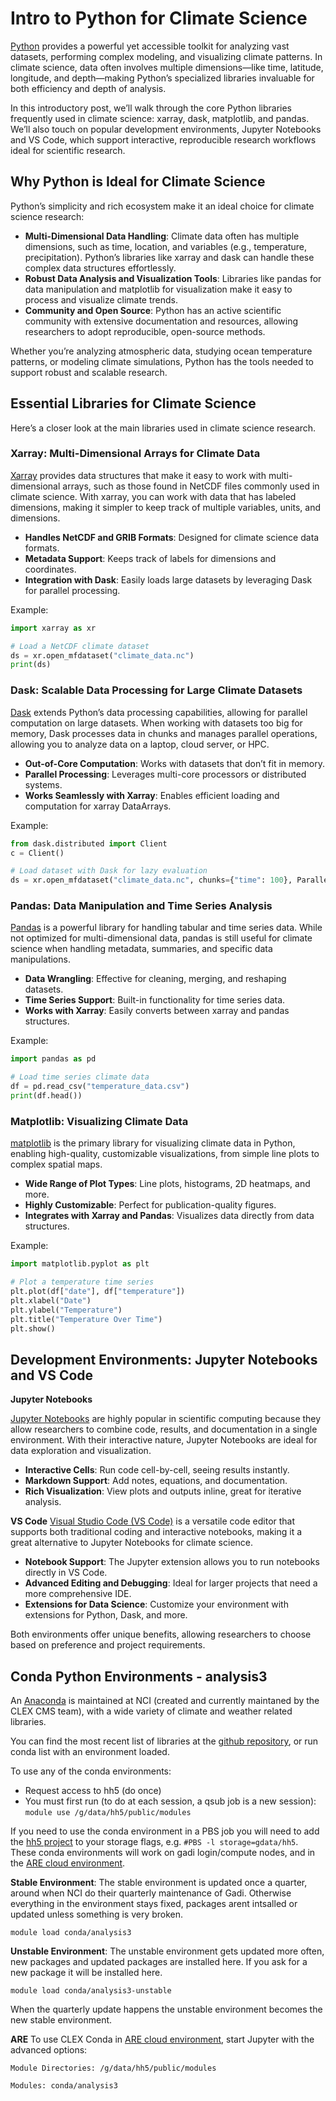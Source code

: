 # Intro to Python for Climate Science

[Python](https://www.python.org) provides a powerful yet accessible toolkit for analyzing vast datasets, performing complex modeling, and visualizing climate patterns. In climate science, data often involves multiple dimensions—like time, latitude, longitude, and depth—making Python’s specialized libraries invaluable for both efficiency and depth of analysis.

In this introductory post, we’ll walk through the core Python libraries frequently used in climate science: xarray, dask, matplotlib, and pandas. We’ll also touch on popular development environments, Jupyter Notebooks and VS Code, which support interactive, reproducible research workflows ideal for scientific research.

## Why Python is Ideal for Climate Science

Python’s simplicity and rich ecosystem make it an ideal choice for climate science research:
- **Multi-Dimensional Data Handling**: Climate data often has multiple dimensions, such as time, location, and variables (e.g., temperature, precipitation). Python’s libraries like xarray and dask can handle these complex data structures effortlessly.
- **Robust Data Analysis and Visualization Tools**: Libraries like pandas for data manipulation and matplotlib for visualization make it easy to process and visualize climate trends.
- **Community and Open Source**: Python has an active scientific community with extensive documentation and resources, allowing researchers to adopt reproducible, open-source methods.

Whether you’re analyzing atmospheric data, studying ocean temperature patterns, or modeling climate simulations, Python has the tools needed to support robust and scalable research.

## Essential Libraries for Climate Science

Here’s a closer look at the main libraries used in climate science research.

### Xarray: Multi-Dimensional Arrays for Climate Data

[Xarray](https://docs.xarray.dev/en/stable/) provides data structures that make it easy to work with multi-dimensional arrays, such as those found in NetCDF files commonly used in climate science. With xarray, you can work with data that has labeled dimensions, making it simpler to keep track of multiple variables, units, and dimensions.
- **Handles NetCDF and GRIB Formats**: Designed for climate science data formats.
- **Metadata Support**: Keeps track of labels for dimensions and coordinates.
- **Integration with Dask**: Easily loads large datasets by leveraging Dask for parallel processing.

Example:
```python
import xarray as xr

# Load a NetCDF climate dataset
ds = xr.open_mfdataset("climate_data.nc")
print(ds)
```

### Dask: Scalable Data Processing for Large Climate Datasets

[Dask](https://www.dask.org) extends Python’s data processing capabilities, allowing for parallel computation on large datasets. When working with datasets too big for memory, Dask processes data in chunks and manages parallel operations, allowing you to analyze data on a laptop, cloud server, or HPC.
- **Out-of-Core Computation**: Works with datasets that don’t fit in memory.
- **Parallel Processing**: Leverages multi-core processors or distributed systems.
- **Works Seamlessly with Xarray**: Enables efficient loading and computation for xarray DataArrays.

Example:
```python
from dask.distributed import Client
c = Client()

# Load dataset with Dask for lazy evaluation
ds = xr.open_mfdataset("climate_data.nc", chunks={"time": 100}, Parallel=True)
```

### Pandas: Data Manipulation and Time Series Analysis

[Pandas](https://pandas.pydata.org) is a powerful library for handling tabular and time series data. While not optimized for multi-dimensional data, pandas is still useful for climate science when handling metadata, summaries, and specific data manipulations.
- **Data Wrangling**: Effective for cleaning, merging, and reshaping datasets.
- **Time Series Support**: Built-in functionality for time series data.
- **Works with Xarray**: Easily converts between xarray and pandas structures.

Example:
```python
import pandas as pd

# Load time series climate data
df = pd.read_csv("temperature_data.csv")
print(df.head())
```

### Matplotlib: Visualizing Climate Data

[matplotlib](https://matplotlib.org) is the primary library for visualizing climate data in Python, enabling high-quality, customizable visualizations, from simple line plots to complex spatial maps.

- **Wide Range of Plot Types**: Line plots, histograms, 2D heatmaps, and more.
- **Highly Customizable**: Perfect for publication-quality figures.
- **Integrates with Xarray and Pandas**: Visualizes data directly from data structures.

Example:
```python
import matplotlib.pyplot as plt

# Plot a temperature time series
plt.plot(df["date"], df["temperature"])
plt.xlabel("Date")
plt.ylabel("Temperature")
plt.title("Temperature Over Time")
plt.show()
```

## Development Environments: Jupyter Notebooks and VS Code

**Jupyter Notebooks**

[Jupyter Notebooks](https://jupyter.org) are highly popular in scientific computing because they allow researchers to combine code, results, and documentation in a single environment. With their interactive nature, Jupyter Notebooks are ideal for data exploration and visualization.
- **Interactive Cells**: Run code cell-by-cell, seeing results instantly.
- **Markdown Support**: Add notes, equations, and documentation.
- **Rich Visualization**: View plots and outputs inline, great for iterative analysis.

**VS Code**
[Visual Studio Code (VS Code)](https://code.visualstudio.com) is a versatile code editor that supports both traditional coding and interactive notebooks, making it a great alternative to Jupyter Notebooks for climate science.
- **Notebook Support**: The Jupyter extension allows you to run notebooks directly in VS Code.
- **Advanced Editing and Debugging**: Ideal for larger projects that need a more comprehensive IDE.
- **Extensions for Data Science**: Customize your environment with extensions for Python, Dask, and more.

Both environments offer unique benefits, allowing researchers to choose based on preference and project requirements.

## Conda Python Environments - analysis3

An [Anaconda](https://anaconda.org/anaconda/conda) is maintained at NCI (created and currently maintaned by the CLEX CMS team), with a wide variety of climate and weather related libraries.

You can find the most recent list of libraries at the [github repository](https://github.com/coecms/conda-envs/blob/analysis3/environment.yml), or run conda list with an environment loaded.

To use any of the conda environments:

- Request access to hh5 (do once)
- You must first run (to do at each session, a qsub job is a new session):
```module use /g/data/hh5/public/modules```


If you need to use the conda environment in a PBS job you will need to add the [hh5 project](https://my.nci.org.au/mancini/login?next=/mancini/project/hh5) to your storage flags, e.g. `#PBS -l storage=gdata/hh5`. These conda environments will work on gadi login/compute nodes, and in the [ARE cloud environment](https://are-auth.nci.org.au). 

**Stable Environment**: 
The stable environment is updated once a quarter, around when NCI do their quarterly maintenance of Gadi. Otherwise everything in the environment stays fixed, packages arent intsalled or updated unless something is very broken.

`module load conda/analysis3`

**Unstable Environment**: 
The unstable environment gets updated more often, new packages and updated packages are installed here. If you ask for a new package it will be installed here.

`module load conda/analysis3-unstable`

When the quarterly update happens the unstable environment becomes the new stable environment.

**ARE**
To use CLEX Conda in [ARE cloud environment](https://are-auth.nci.org.au), start Jupyter with the advanced options:

```Module Directories: /g/data/hh5/public/modules```

```Modules: conda/analysis3```